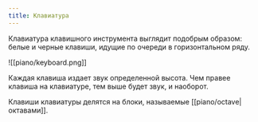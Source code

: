 ```yaml
---
title: Клавиатура
---
```

Клавиатура клавишного инструмента выглядит подобрым образом: белые и черные клавиши, идущие по очереди в горизонтальном ряду.

![[piano/keyboard.png]]

Каждая клавиша издает звук определенной высота. Чем правее клавиша на клавиатуре, тем выше будет звук, и наоборот.

Клавиши клавиатуры делятся на блоки, называемые [[piano/octave|октавами]].
